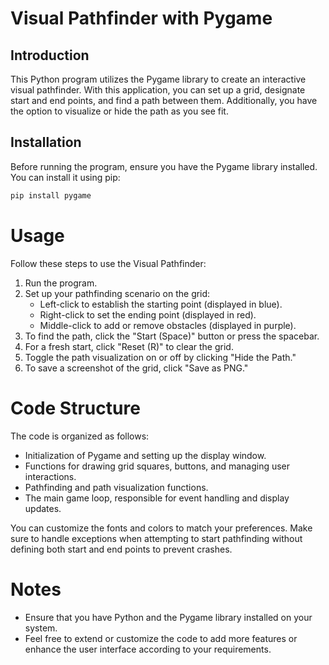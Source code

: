 # Visual Pathfinder with Pygame

## Introduction

This Python program utilizes the Pygame library to create an interactive visual pathfinder. With this application, you can set up a grid, designate start and end points, and find a path between them. Additionally, you have the option to visualize or hide the path as you see fit.

## Installation

Before running the program, ensure you have the Pygame library installed. You can install it using pip:

```bash
pip install pygame
```

# Usage
Follow these steps to use the Visual Pathfinder:

1. Run the program.
2. Set up your pathfinding scenario on the grid:
    * Left-click to establish the starting point (displayed in blue).
    * Right-click to set the ending point (displayed in red).
    * Middle-click to add or remove obstacles (displayed in purple).
3. To find the path, click the "Start (Space)" button or press the spacebar.
4. For a fresh start, click "Reset (R)" to clear the grid.
5. Toggle the path visualization on or off by clicking "Hide the Path."
6. To save a screenshot of the grid, click "Save as PNG."

#   Code Structure
The code is organized as follows:

* Initialization of Pygame and setting up the display window.
* Functions for drawing grid squares, buttons, and managing user interactions.
* Pathfinding and path visualization functions.
* The main game loop, responsible for event handling and display updates.

You can customize the fonts and colors to match your preferences. Make sure to handle exceptions when attempting to start pathfinding without defining both start and end points to prevent crashes.

# Notes
* Ensure that you have Python and the Pygame library installed on your system.
* Feel free to extend or customize the code to add more features or enhance the user interface according to your requirements.
